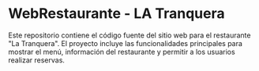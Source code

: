 <h1>WebRestaurante - LA Tranquera</h1>
Este repositorio contiene el código fuente del sitio web para el restaurante "La Tranquera". El proyecto incluye las funcionalidades principales para mostrar el menú, información del restaurante y permitir a los usuarios realizar reservas.

